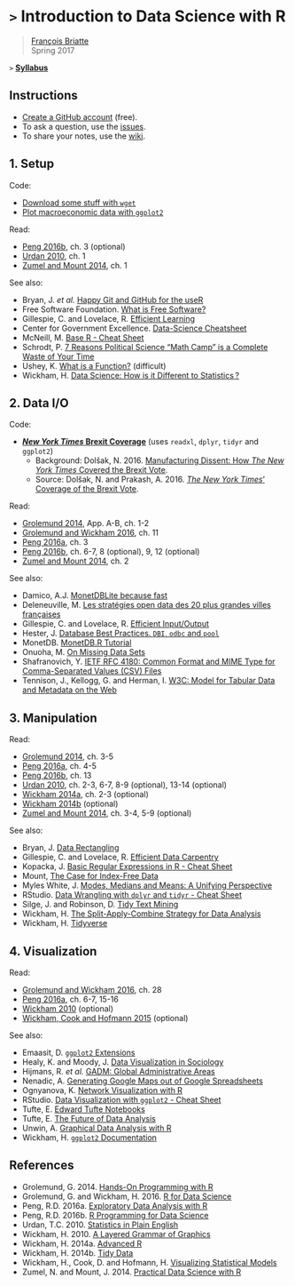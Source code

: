 # `>` Introduction to Data Science with R

> [François Briatte](http://f.briatte.org/)  
> Spring 2017

`>` __[Syllabus](https://frama.link/dsr16sy)__

## Instructions

* [Create a GitHub account](https://github.com/join) (free).
* To ask a question, use the [issues](https://github.com/briatte/dsr/issues).
* To share your notes, use the [wiki](https://github.com/briatte/dsr/wiki).

## 1. Setup

Code:

- [Download some stuff with `wget`](https://github.com/briatte/dsr/blob/master/session1/wget.sh)
- [Plot macroeconomic data with `ggplot2`](https://github.com/briatte/dsr/blob/master/session1/debt.r)

Read:

- [Peng 2016b][peng-2016b], ch. 3 (optional)
- [Urdan 2010][urdan-2010], ch. 1
- [Zumel and Mount 2014][zumel-mount-2014], ch. 1

See also:

- Bryan, J. _et al._ [Happy Git and GitHub for the useR](http://happygitwithr.com/)
- Free Software Foundation. [What is Free Software?](https://www.gnu.org/philosophy/free-sw.html)
- Gillespie, C. and Lovelace, R. [Efficient Learning](https://bookdown.org/csgillespie/efficientR/learning.html)
- Center for Government Excellence. [Data-Science Cheatsheet](https://github.com/govex/Data-Science)
- McNeill, M. [Base R - Cheat Sheet](https://www.rstudio.com/wp-content/uploads/2016/10/r-cheat-sheet-3.pdf)
- Schrodt, P. [7 Reasons Political Science “Math Camp” is a Complete Waste of Your Time](https://asecondmouse.wordpress.com/2016/03/14/7-reasons-political-science-math-camp-is-a-complete-waste-of-your-time/)
- Ushey, K. [What is a Function?](https://kevinushey.github.io/blog/2015/11/22/what-is-a-function/) (difficult)
- Wickham, H. [Data Science: How is it Different to Statistics ?](http://bulletin.imstat.org/2014/09/data-science-how-is-it-different-to-statistics%E2%80%89/)

## 2. Data I/O

Code:

- __[_New York Times_ Brexit Coverage](https://github.com/briatte/dsr/blob/master/session2/nyt-brexit.r)__ (uses `readxl`, `dplyr`, `tidyr` and `ggplot2`)
  - Background: Dolšak, N. 2016. [Manufacturing Dissent: How _The New York Times_ Covered the Brexit Vote](http://duckofminerva.com/2016/09/manufacturing-dissent-how-the-new-york-times-covered-the-brexit-vote.html).
  - Source: Dolšak, N. and Prakash, A. 2016. [_The New York Times_’ Coverage of the Brexit Vote](http://faculty.washington.edu/nives/replication_data.html).

Read:

- [Grolemund 2014][grolemund-2014], App. A-B, ch. 1-2
- [Grolemund and Wickham 2016][grolemund-wickham-2016], ch. 11
- [Peng 2016a][peng-2016a], ch. 3
- [Peng 2016b][peng-2016b], ch. 6-7, 8 (optional), 9, 12 (optional)
- [Zumel and Mount 2014][zumel-mount-2014], ch. 2


See also:

- Damico, A.J. [MonetDBLite because fast](http://www.asdfree.com/2016/06/monetdblite-because-fast.html)
- Deleneuville, M. [Les stratégies open data des 20 plus grandes villes françaises](http://www.journaldunet.com/economie/services/1189782-les-strategies-open-data-des-20-plus-grandes-villes-francaises/)
- Gillespie, C. and Lovelace, R. [Efficient Input/Output](https://bookdown.org/csgillespie/efficientR/input-output.html)
- Hester, J. [Database Best Practices. `DBI`, `odbc` and `pool`](https://github.com/jimhester/presentations/blob/master/2016_12_15-CRUG-Database_Best_Practices/CRUG-2016_12_14.Rmd)
- MonetDB. [MonetDB.R Tutorial](https://www.monetdb.org/Documentation/UserGuide/MonetDB-R)
- Onuoha, M. [On Missing Data Sets](https://github.com/MimiOnuoha/missing-datasets)
- Shafranovich, Y. [IETF RFC 4180: Common Format and MIME Type for Comma-Separated Values (CSV) Files](https://tools.ietf.org/html/rfc4180)
- Tennison, J., Kellogg, G. and Herman, I. [W3C: Model for Tabular Data and Metadata on the Web](https://www.w3.org/TR/tabular-data-model/)

## 3. Manipulation

Read:

- [Grolemund 2014][grolemund-2014], ch. 3-5
- [Peng 2016a][peng-2016a], ch. 4-5
- [Peng 2016b][peng-2016b], ch. 13
- [Urdan 2010][urdan-2010], ch. 2-3, 6-7, 8-9 (optional), 13-14 (optional)
- [Wickham 2014a][wickham-2014a], ch. 2-3 (optional)
- [Wickham 2014b][wickham-2014b] (optional)
- [Zumel and Mount 2014][zumel-mount-2014], ch. 3-4, 5-9 (optional)

See also:

- Bryan, J. [Data Rectangling](https://speakerdeck.com/jennybc/data-rectangling)
- Gillespie, C. and Lovelace, R. [Efficient Data Carpentry](https://bookdown.org/csgillespie/efficientR/data-carpentry.html)
- Kopacka, J. [Basic Regular Expressions in R - Cheat Sheet](https://www.rstudio.com/wp-content/uploads/2016/09/RegExCheatsheet.pdf)
- Mount, [The Case for Index-Free Data](http://www.win-vector.com/blog/2016/12/the-case-for-index-free-data-manipulation/)
- Myles White, J. [Modes, Medians and Means: A Unifying Perspective](http://www.johnmyleswhite.com/notebook/2013/03/22/modes-medians-and-means-an-unifying-perspective/)
- RStudio. [Data Wrangling with `dplyr` and `tidyr` - Cheat Sheet](https://www.rstudio.com/wp-content/uploads/2015/02/data-wrangling-cheatsheet.pdf)
- Silge, J. and Robinson, D. [Tidy Text Mining](http://tidytextmining.com/)
- Wickham, H. [The Split-Apply-Combine Strategy for Data Analysis](http://vita.had.co.nz/papers/plyr.html)
- Wickham, H. [Tidyverse](http://tidyverse.org/)

## 4. Visualization

Read:

- [Grolemund and Wickham 2016][grolemund-wickham-2016], ch. 28
- [Peng 2016a][peng-2016a], ch. 6-7, 15-16
- [Wickham 2010][wickham-2010] (optional)
- [Wickham, Cook and Hofmann 2015][wickham-cook-hofmann-2015] (optional)

See also:

- Emaasit, D. [`ggplot2` Extensions](http://www.ggplot2-exts.org/gallery/)
- Healy, K. and Moody, J. [Data Visualization in Sociology](https://kieranhealy.org/files/papers/data-visualization.pdf)
- Hijmans, R. _et al._ [GADM: Global Administrative Areas](http://gadm.org/)
- Nenadic, A. [Generating Google Maps out of Google Spreadsheets](https://www.software.ac.uk/generating-google-maps-out-google-spreadsheets)
- Ognyanova, K. [Network Visualization with R](http://kateto.net/network-visualization)
- RStudio. [Data Visualization with `ggplot2` - Cheat Sheet](https://www.rstudio.com/wp-content/uploads/2016/11/ggplot2-cheatsheet-2.1.pdf)
- Tufte, E. [Edward Tufte Notebooks](https://www.edwardtufte.com/tufte/)
- Tufte, E. [The Future of Data Analysis](https://youtu.be/rHUDJ8RyseQ)
- Unwin, A. [Graphical Data Analysis with R](http://www.gradaanwr.net/)
- Wickham, H. [`ggplot2` Documentation](http://docs.ggplot2.org/current/)

## References

- Grolemund, G. 2014. [Hands-On Programming with R][grolemund-2014]
- Grolemund, G. and Wickham, H. 2016. [R for Data Science][grolemund-wickham-2016]
- Peng, R.D. 2016a. [Exploratory Data Analysis with R][peng-2016a]
- Peng, R.D. 2016b. [R Programming for Data Science][peng-2016b]
- Urdan, T.C. 2010. [Statistics in Plain English][urdan-2010]
- Wickham, H. 2010. [A Layered Grammar of Graphics][wickham-2010]
- Wickham, H. 2014a. [Advanced R][wickham-2014a]
- Wickham, H. 2014b. [Tidy Data][wickham-2014b]
- Wickham, H., Cook, D. and Hofmann, H. [Visualizing Statistical Models][wickham-cook-hofmann-2015]
- Zumel, N. and Mount, J. 2014. [Practical Data Science with R][zumel-mount-2014]

[grolemund-2014]: http://shop.oreilly.com/product/0636920028574.do "'Hands-On Programming with R'"
[grolemund-wickham-2016]: http://r4ds.had.co.nz/ "'R for Data Science'"
[peng-2016a]: https://leanpub.com/exdata "'Exploratory Data Analysis with R'"
[peng-2016b]: https://leanpub.com/rprogramming "'R Programming for Data Science'"
[urdan-2010]: http://www.routledge.com/books/details/9780415872911/ "'Statistics in Plain English'"
[wickham-2010]: http://vita.had.co.nz/papers/layered-grammar.html "'A Layered Grammar of Graphics'"
[wickham-2014a]: http://adv-r.had.co.nz/ "'Advanced R'"
[wickham-2014b]: http://vita.had.co.nz/papers/tidy-data.html "'Tidy Data'"
[wickham-cook-hofmann-2015]: http://vita.had.co.nz/papers/model-vis.html "'Visualizing Statistical Models'"
[zumel-mount-2014]: http://www.win-vector.com/blog/2013/06/what-is-practical-data-science-with-r/ "'Practical Data Science with R'"
